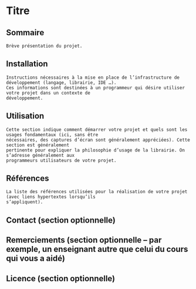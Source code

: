 # Titre
## Sommaire
    Brève présentation du projet.
## Installation
    Instructions nécessaires à la mise en place de l’infrastructure de développement (langage, librairie, IDE …).
    Ces informations sont destinées à un programmeur qui désire utiliser votre projet dans un contexte de
    développement.
## Utilisation
    Cette section indique comment démarrer votre projet et quels sont les usages fondamentaux (ici, sans être
    nécessaires, des captures d’écran sont généralement appréciées). Cette section est généralement
    pertinente pour expliquer la philosophie d’usage de la librairie. On s’adresse généralement aux
    programmeurs utilisateurs de votre projet.
## Références
    La liste des références utilisées pour la réalisation de votre projet (avec liens hypertextes lorsqu’ils
    s’appliquent).
    
## Contact (section optionnelle)
## Remerciements (section optionnelle – par exemple, un enseignant autre que celui du cours qui vous a aidé)
## Licence (section optionnelle)
